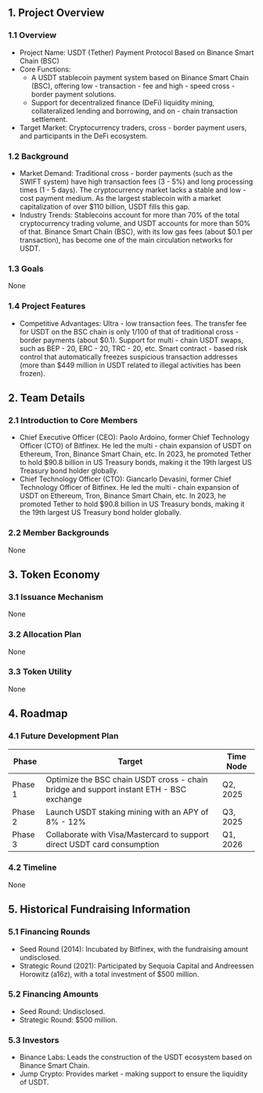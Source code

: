## 1. Project Overview

### 1.1 Overview
- Project Name: USDT (Tether) Payment Protocol Based on Binance Smart Chain (BSC)
- Core Functions:
    - A USDT stablecoin payment system based on Binance Smart Chain (BSC), offering low - transaction - fee and high - speed cross - border payment solutions.
    - Support for decentralized finance (DeFi) liquidity mining, collateralized lending and borrowing, and on - chain transaction settlement.
- Target Market: Cryptocurrency traders, cross - border payment users, and participants in the DeFi ecosystem.

### 1.2 Background
- Market Demand: Traditional cross - border payments (such as the SWIFT system) have high transaction fees (3 - 5%) and long processing times (1 - 5 days). The cryptocurrency market lacks a stable and low - cost payment medium. As the largest stablecoin with a market capitalization of over $110 billion, USDT fills this gap.
- Industry Trends: Stablecoins account for more than 70% of the total cryptocurrency trading volume, and USDT accounts for more than 50% of that. Binance Smart Chain (BSC), with its low gas fees (about $0.1 per transaction), has become one of the main circulation networks for USDT.

### 1.3 Goals
None

### 1.4 Project Features
- Competitive Advantages: Ultra - low transaction fees. The transfer fee for USDT on the BSC chain is only 1/100 of that of traditional cross - border payments (about $0.1). Support for multi - chain USDT swaps, such as BEP - 20, ERC - 20, TRC - 20, etc. Smart contract - based risk control that automatically freezes suspicious transaction addresses (more than $449 million in USDT related to illegal activities has been frozen).

## 2. Team Details

### 2.1 Introduction to Core Members
- Chief Executive Officer (CEO): Paolo Ardoino, former Chief Technology Officer (CTO) of Bitfinex. He led the multi - chain expansion of USDT on Ethereum, Tron, Binance Smart Chain, etc. In 2023, he promoted Tether to hold $90.8 billion in US Treasury bonds, making it the 19th largest US Treasury bond holder globally.
- Chief Technology Officer (CTO): Giancarlo Devasini, former Chief Technology Officer of Bitfinex. He led the multi - chain expansion of USDT on Ethereum, Tron, Binance Smart Chain, etc. In 2023, he promoted Tether to hold $90.8 billion in US Treasury bonds, making it the 19th largest US Treasury bond holder globally.

### 2.2 Member Backgrounds
None

## 3. Token Economy

### 3.1 Issuance Mechanism
None

### 3.2 Allocation Plan
None

### 3.3 Token Utility
None

## 4. Roadmap

### 4.1 Future Development Plan
| Phase | Target | Time Node |
| ---- | ---- | ---- |
| Phase 1 | Optimize the BSC chain USDT cross - chain bridge and support instant ETH - BSC exchange | Q2, 2025 |
| Phase 2 | Launch USDT staking mining with an APY of 8% - 12% | Q3, 2025 |
| Phase 3 | Collaborate with Visa/Mastercard to support direct USDT card consumption | Q1, 2026 |

### 4.2 Timeline
None

## 5. Historical Fundraising Information

### 5.1 Financing Rounds
- Seed Round (2014): Incubated by Bitfinex, with the fundraising amount undisclosed.
- Strategic Round (2021): Participated by Sequoia Capital and Andreessen Horowitz (a16z), with a total investment of $500 million.

### 5.2 Financing Amounts
- Seed Round: Undisclosed.
- Strategic Round: $500 million.

### 5.3 Investors
- Binance Labs: Leads the construction of the USDT ecosystem based on Binance Smart Chain.
- Jump Crypto: Provides market - making support to ensure the liquidity of USDT.
